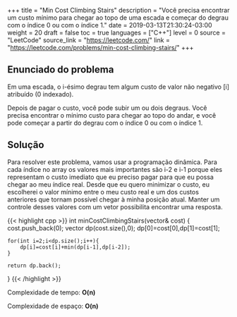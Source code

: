 +++
title = "Min Cost Climbing Stairs"
description = "Você precisa encontrar um custo mínimo para chegar ao topo de uma escada e começar do degrau com o índice 0 ou com o índice 1."
date = 2019-03-13T21:30:24-03:00
weight = 20
draft = false
toc = true
languages = ["C++"]
level = 0
source = "LeetCode"
source_link = "https://leetcode.com/"
link = "https://leetcode.com/problems/min-cost-climbing-stairs/"
+++
<h2 class="title is-4"> Enunciado do problema </h2>

Em uma escada, o i-ésimo degrau tem algum custo de valor não negativo [i] atribuído (0 indexado).

Depois de pagar o custo, você pode subir um ou dois degraus. Você precisa encontrar o mínimo
custo para chegar ao topo do andar, e você pode começar a partir do degrau com o índice 0 ou com o índice 1.

<h2 class="title is-5"> Solução </h2>

Para resolver este problema, vamos usar a programação dinâmica. Para cada índice no array os valores mais importantes são i-2 e i-1
porque eles representam o custo imediato que eu preciso pagar para que eu possa chegar ao meu índice real. Desde que eu quero minimizar o custo,
eu escolherei o valor mínimo entre o meu custo real e um dos custos anteriores que tornam possível chegar à minha posição atual.
Manter um controle desses valores com um vetor possibilita encontrar uma resposta.

{{< highlight cpp >}}
int minCostClimbingStairs(vector<int>& cost) {
    cost.push_back(0);
    vector<int> dp(cost.size(),0);
    dp[0]=cost[0],dp[1]=cost[1];

    for(int i=2;i<dp.size();i++){
        dp[i]=cost[i]+min(dp[i-1],dp[i-2]);
    }

    return dp.back();
}
{{< /highlight >}}

Complexidade de tempo: **O(n)**

Complexidade de espaço: **O(n)**
